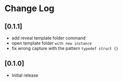 # Change Log

## [0.1.1]
- add reveal template folder command
- open template folder `with new instance`
- fix wrong capture with the pattern `typedef struct {}`
## [0.1.0]
- Initial release